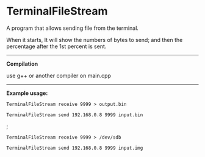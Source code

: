 # TerminalFileStream
A program that allows sending file from the terminal.

When it starts, It will show the numbers of bytes to send; and then the percentage after the 1st percent is sent.

---
**Compilation**

use g++ or another compiler on main.cpp

---

**Example usage:**

<code>TerminalFileStream receive 9999 > output.bin</code>

<code>TerminalFileStream send 192.168.0.8 9999 input.bin</code>

;



<code>TerminalFileStream receive 9999 > /dev/sdb</code>

<code>TerminalFileStream send 192.168.0.8 9999 input.img</code>
